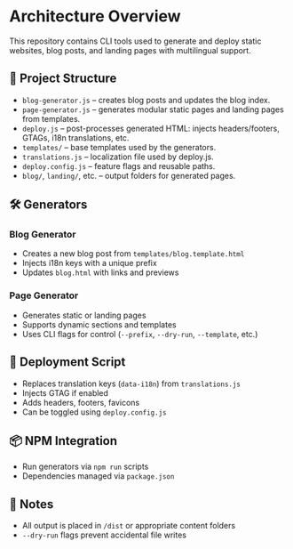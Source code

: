 # Architecture Overview

This repository contains CLI tools used to generate and deploy static websites, blog posts, and landing pages with multilingual support.

## 🧱 Project Structure

- `blog-generator.js` – creates blog posts and updates the blog index.
- `page-generator.js` – generates modular static pages and landing pages from templates.
- `deploy.js` – post-processes generated HTML: injects headers/footers, GTAGs, i18n translations, etc.
- `templates/` – base templates used by the generators.
- `translations.js` – localization file used by deploy.js.
- `deploy.config.js` – feature flags and reusable paths.
- `blog/`, `landing/`, etc. – output folders for generated pages.

## 🛠 Generators

### Blog Generator
- Creates a new blog post from `templates/blog.template.html`
- Injects i18n keys with a unique prefix
- Updates `blog.html` with links and previews

### Page Generator
- Generates static or landing pages
- Supports dynamic sections and templates
- Uses CLI flags for control (`--prefix`, `--dry-run`, `--template`, etc.)

## 🚀 Deployment Script

- Replaces translation keys (`data-i18n`) from `translations.js`
- Injects GTAG if enabled
- Adds headers, footers, favicons
- Can be toggled using `deploy.config.js`

## 📦 NPM Integration

- Run generators via `npm run` scripts
- Dependencies managed via `package.json`

## 💬 Notes

- All output is placed in `/dist` or appropriate content folders
- `--dry-run` flags prevent accidental file writes
